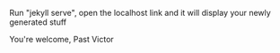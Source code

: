 Run "jekyll serve", open the localhost link and it will display your newly generated stuff

You're welcome,
Past Victor

